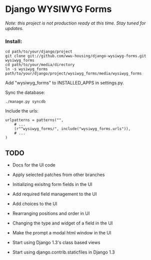 # Django WYSIWYG Forms

*Note: this project is not production ready at this time. Stay tuned for
 updates.*

### Install:

    cd path/to/your/django/project
    git clone git://github.com/wwu-housing/django-wysiwyg-forms.git wysiwyg_forms
    cd path/to/your/media/directory
    ln -s wysiwyg_forms path/to/your/django/project/wysiwyg_forms/media/wysiwyg_forms

Add "wysiwyg_forms" to INSTALLED_APPS in settings.py.

Sync the database:

    ./manage.py syncdb

Include the urls:

    urlpatterns = patterns("",
        # ...
        (r"^wysiwyg_forms/", include("wysiwyg_forms.urls")),
        # ...
    )


TODO
----

* Docs for the UI code

* Apply selected patches from other branches

* Initializing exisitng form fields in the UI

* Add required field management to the UI

* Add choices to the UI

* Rearranging positions and order in UI

* Changing the type and widget of a field in the UI

* Make the prompt a modal html window in the UI

* Start using Django 1.3's class based views

* Start using django.contrib.staticfiles in Django 1.3

